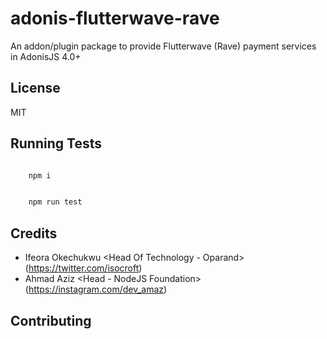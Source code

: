 # adonis-flutterwave-rave
An addon/plugin package to provide Flutterwave (Rave) payment services in AdonisJS 4.0+

## License

MIT

## Running Tests

```bash

    npm i

```

```bash

    npm run test

```

## Credits

- Ifeora Okechukwu <Head Of Technology - Oparand> (https://twitter.com/isocroft)
- Ahmad Aziz <Head - NodeJS Foundation> (https://instagram.com/dev_amaz)
    
## Contributing
